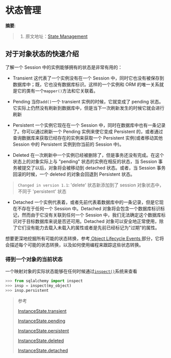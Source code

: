 状态管理
========

__摘要__:

> 1. 原文地址：[State Management](http://docs.sqlalchemy.org/en/latest/orm/session_state_management.html#quickie-intro-to-object-states)

## 对于对象状态的快速介绍

了解一个 Session 中的实例能够拥有的状态是非常有用的：

+ Transient 这代表了一个实例没有在一个 Session 中，同时它也没有被保存到数据库中；既，它也没有数据库标识。这样的一个实例和 ORM 的唯一关系就是它的类有一个`mapper()`方法和它关联着。

+ Pending 当你`add()`一个 transient 实例的时候，它就变成了 pending 状态。它实际上仍然没有刷新到数据库中，但是当下一次刷新发生的时候它就会进行刷新

+ Persistent 一个实例它现在在一个 Session 中，同时在数据库中也有一条记录了。你可以通过刷新一个 Pending 实例来使它变成 Persistent 的，或者通过查询数据库来获取已经存在的实例来获取一个 Persistent 实例(或者移动其他 Session 中的 Persistent 实例到你当前的 Session 中)。

+ Deleted 在一次刷新中一个实例已经被删除了，但是事务还没有完成。在这个状态上的对象实际上与 "pending" 状态的实例在相反的状态，当 Session 事务被提交了以后，对象将会被移动到 detached 状态。或者，当 Session 事务回滚的时候，一个 deleted 的对象会回退到 Persistent 状态。

> `Changed in version 1.1`: 'delete' 状态新添加到了 session 对象状态中，不同于 'persistent' 状态

+ Detached 一个实例代表着，或者先前代表着数据库中的一条记录，但是它现在不存在于任何一个 Session 中。Detached 对象将会包含一个数据库标识标记，然而由于它没有关联到任何一个 Session 中，我们无法确定这个数据库标识对于目标数据库来说是否还可用。Detached 对象可以安全地正常使用，除了它们没有能力去载入未载入的属性或者是先前已经标记为"过期"的属性。

想要更深地挖掘所有可能的状态转换，参考[ Object Lifecycle Events ](http://docs.sqlalchemy.org/en/latest/orm/session_events.html#session-lifecycle-events)部分，它将会描述每个可能的状态转换，以及如何使用编程来跟踪这些状态转换。

### 得到一个对象的当前状态

一个映射对象的实际状态能够在任何时候通过[`inspect()`](http://docs.sqlalchemy.org/en/latest/core/inspection.html#sqlalchemy.inspection.inspect)系统来查看

```py
>>> from sqlalchemy import inspect
>>> insp = inspect(my_object)
>>> insp.persistent
```

> 参考
> 
> [InstanceState.transient](http://docs.sqlalchemy.org/en/latest/orm/internals.html#sqlalchemy.orm.state.InstanceState.transient)
> 
> [InstanceState.pending](http://docs.sqlalchemy.org/en/latest/orm/internals.html#sqlalchemy.orm.state.InstanceState.pending)
> 
> [InstanceState.persistent](http://docs.sqlalchemy.org/en/latest/orm/internals.html#sqlalchemy.orm.state.InstanceState.persistent)
> 
> [InstanceState.deleted](http://docs.sqlalchemy.org/en/latest/orm/internals.html#sqlalchemy.orm.state.InstanceState.deleted)
> 
> [InstanceState.detached](http://docs.sqlalchemy.org/en/latest/orm/internals.html#sqlalchemy.orm.state.InstanceState.detached)
